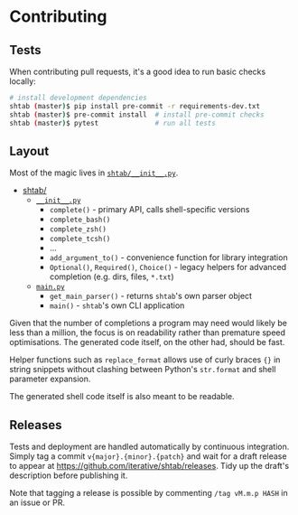 # Contributing

## Tests

When contributing pull requests, it's a good idea to run basic checks locally:

```bash
# install development dependencies
shtab (master)$ pip install pre-commit -r requirements-dev.txt
shtab (master)$ pre-commit install  # install pre-commit checks
shtab (master)$ pytest              # run all tests
```

## Layout

Most of the magic lives in [`shtab/__init__.py`](./shtab/__init__.py).

- [shtab/](./shtab/)
  - [`__init__.py`](./shtab/__init__.py)
    - `complete()` - primary API, calls shell-specific versions
    - `complete_bash()`
    - `complete_zsh()`
    - `complete_tcsh()`
    - ...
    - `add_argument_to()` - convenience function for library integration
    - `Optional()`, `Required()`, `Choice()` - legacy helpers for advanced completion (e.g. dirs, files, `*.txt`)
  - [`main.py`](./shtab/main.py)
    - `get_main_parser()` - returns `shtab`'s own parser object
    - `main()` - `shtab`'s own CLI application

Given that the number of completions a program may need would likely be less
than a million, the focus is on readability rather than premature speed
optimisations. The generated code itself, on the other had, should be fast.

Helper functions such as `replace_format` allows use of curly braces `{}` in
string snippets without clashing between Python's `str.format` and shell
parameter expansion.

The generated shell code itself is also meant to be readable.

## Releases

Tests and deployment are handled automatically by continuous integration. Simply
tag a commit `v{major}.{minor}.{patch}` and wait for a draft release to appear
at <https://github.com/iterative/shtab/releases>. Tidy up the draft's
description before publishing it.

Note that tagging a release is possible by commenting `/tag vM.m.p HASH` in an
issue or PR.
